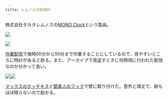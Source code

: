 ```yaml
---
title: レムノスの掛時計
---
```

株式会社タカタレムノスの[MONO Clock](https://www.amazon.co.jp/dp/B004UIT8BK)という製品。

![](https://lh6.googleusercontent.com/cW8kCrFnEGwHOL0x4idw7XvwJjRNlGzTXJyLXSl_zmeyxmCj2qRAbl0f2Rffw69rOWc0MFqTq3GDdoC30DNmFCQpvPv2dw2YXs1ec7GcHosi_tW3rovAmoslWI5gZQuKtSjTzxp7rrZAyMs744YdFtFciWwHkcVOGrPq9hSuiqZe0WGBSaO_Z0J1)

![](https://lh5.googleusercontent.com/ZvvKUw1TCqdgNUgoQQ-ZpZNzT7i_bnpC5Am3kO71IHgAs7eiN7jwoUkJw-VwFiVtVxU_uDbSEu9139L-ji8W5y541926Frq7pNgi9aI5DJCwf5dtoOMruTu3rym96e5Pje7luUsvTnfD8FlXiTSXdwvtugiuQLo02xa8XtDAuPOOQypG1wnQinTa)

[作業配信](https://www.youtube.com/channel/UC5s-KpSDGzxWPWNv94PnJHw)で毎時00分から50分まで作業することにしているので、見やすいところに時計があると捗る。また、アーカイブで見返すときに何時頃に行われた配信なのか分かって良い。

![](https://lh6.googleusercontent.com/zFE33s0WvyibEgF6Ti9tuX8FIR_2Yajj0PevQZCm5VWGhgqCvk9AZa6mQXEyMjsu8MCIw4dCWKImPXOlHGBevYeL-YD7r36olIOrYJkaXbDZ5_5P6LajCOxrk_FnbYzxNUjTD0ipWsw0Nx08L25BBHA6GgBs9WdlljZNXpZxTBWX9Hadyc2HkgWa)![](https://lh3.googleusercontent.com/Y7IL7cFLhccm1mc7l-RKCIFBfkbeFB8e8wXkq49P-xK0plx6yhOcMep_AF4PXwf_GyAwgz7fV_S14GqQ4zAUaJBJWfV2cUTe6FHDmOLP-lA8ijAKkQGG9F_vSJLz_3P9ZTkitr96Fz41HzMtksHe-Xf_cCVaJeoaHP9MYfaeNQ6qgUN81P275I92)

[マックスのホッチキス](https://www.amazon.co.jp/dp/B000O9WRWG)と[壁美人のフック](https://www.amazon.co.jp/dp/B00CU78TDG)で壁に取り付けた。意外と頑丈で、跡もほぼ残らないので助かる。
